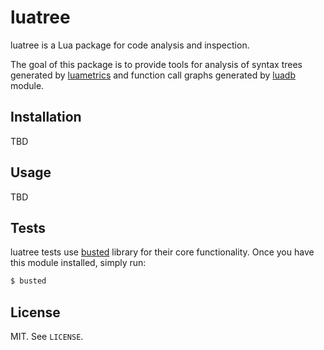 # luatree

luatree is a Lua package for code analysis and inspection.

The goal of this package is to provide tools for analysis of syntax trees generated
by [luametrics](https://github.com/LuaDist/luametrics) and function call graphs
generated by [luadb](https://github.com/scholtzm/luadb) module.

## Installation

TBD

## Usage

TBD

## Tests

luatree tests use [busted](http://olivinelabs.com/busted/) library for their core functionality.
Once you have this module installed, simply run:

```sh
$ busted
```

## License

MIT. See `LICENSE`.
